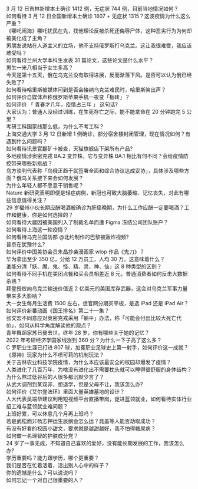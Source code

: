 3 月 12 日吉林新增本土确诊 1412 例，无症状 744 例，目前当地情况如何？  
如何看待 3 月 12 日全国新增本土确诊 1807 + 无症状 1315？这波疫情为什么这么严重？  
《哪吒闹海》哪吒扰民在先，找他理论反被杀死还侮辱尸体，这种恶劣行为为何却被美化成了主角？  
男朋友说站在人道主义的立场，他不支持俄罗斯打乌克兰。这让我很难受，我应该难受吗？  
如何看待兰州大学本科生发表 31 篇论文，这些论文是什么水平？  
男生一米八相当于女生多高？  
今天是第十五天，俄在乌克兰没有取得进展，反而渐落下风。是否可以认为俄已经失败了?  
如何看待哈里斯被媒体问到是否会接纳乌克兰难民时，哈里斯笑出声？  
如何评价自媒体声称俄罗斯苹果手机一夜变「板砖」？  
如何评价 「 青春才几年，疫情占三年 」 这句话?  
大家认为：普通人没经过训练，在生死存亡之际，能不能拿命在 20 分钟跑完 5 公里？  
考研工科国家线那么低，为什么不考工科？  
上海交通大学 3 月 12 日新增 1 例确诊，部分宿舍楼封闭管理，现在情况如何？有遇到什么问题吗？  
如何看待讯景官翻矿卡被查，天猫旗舰店下架所有产品?  
多地疫情涉奥密克戎 BA.2 变异株，它与变异株 BA.1 相比有何不同？会给疫情防控带来哪些新挑战？  
乌方谈判代表称「乌俄正趋于就签署全面和综合协议达成妥协」，具体涉及哪些方面？俄乌关系接下来会如何发展？  
为什么年轻人都不愿意干销售呢？  
Nature 新研究表明即便是轻症病例，新冠也可致大脑萎缩、记忆丧失，对此有哪些信息值得关注？  
29 岁福州小伙长期应酬喝酒被确诊为肝癌晚期，为什么工作应酬一定要喝酒？工作和健康，你是如何选择的？  
如何看待大疆因被美国列入了制裁名单而遭 Figma 冻结公司团队账户？  
如何看待上海这一轮疫情？  
如何看待乌克兰国防部 @北约制作的巴黎被轰炸视频?  
普京在犹豫什么?  
如何评价中国美协会员朱晶抄袭漫画家 wlop 作品《鬼刀》？  
华为拿出至少 350 亿，分给 12 万员工，人均 30 万，这意味着什么？  
谁能分清「妖、魔、鬼、怪、精、灵、神、仙」这 8 种类型的区别？  
如何看待不同手机在美团点餐和买会员相差近 8 元，普通消费者如何反击大数据杀熟？  
拜登授权向乌克兰输送价值近 2 亿美元的美国库存武器，这会对乌克兰军事力量带来多大影响？  
大一女生每月生活费 1500 左右，想官网分期买平板，是选 iPad 还是 iPad Air？  
如何评价新番动画《国王排名》第二十一集？  
张文宏不同意应对奥密克戎采用「躺平」办法，称「可能会付出比较大死亡代价」，如何从科学角度解读他的观点？  
青年舞蹈家苏日曼去世，终年 28 岁，你有哪些关于她的记忆？  
2022 年考研经济学国家线涨到 360 分？为什么一下子高了这么多？  
C 罗职业生涯已打进 807 球，加冕职业足球史上第一射手，如何评价这一成就？  
《原神》玩家为什么不喷可莉的机制玩法？  
关于吉林农业科技学院疫情，为什么本应该最安全的校园却爆发了疫情？  
人类进化了几百万年，为啥没有进化出不需要枕头就可以睡得很舒服的身体结构？  
为什么熬过低谷后的人很多都沉默少言了？  
从武大调剂到某双非，想退学，但是父母不让，我该怎么办?  
如何评价《艾尔登法环》里面大量英雄墓地的设计？  
人大代表吴端华建议利用短视频平台直播带岗，促进蓝领就业，如何看待实体行业招工难与蓝领就业难问题？  
上班好累，可以休息几个月再上班吗？  
若是武松而非杨志押运生辰纲会怎么运？晁盖等人能否劫取成功？  
有没有好看的校园小甜文，要求就是越甜越好，我不怕得糖尿病？  
如何做一名理智的护肤成分党？  
24 岁了一事无成，不知道自己喜欢的爱好，没有能长期发展的工作，我该怎么办?  
学历重要吗？能力跟学历，哪个更重要？  
我们是否在忙着活着，活出别人心中的样子？  
你的遗憾是什么？可以说说吗？  
如何忘记一个对自己很重要的人？  
